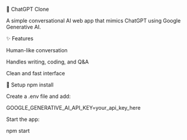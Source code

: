 💬 ChatGPT Clone

A simple conversational AI web app that mimics ChatGPT using Google Generative AI.

✨ Features

Human-like conversation

Handles writing, coding, and Q&A

Clean and fast interface

🚀 Setup
npm install


Create a .env file and add:

GOOGLE_GENERATIVE_AI_API_KEY=your_api_key_here


Start the app:

npm start
